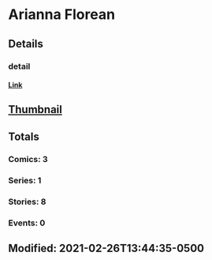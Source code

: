 # Arianna  Florean 
## Details
### detail
#### [Link](http://marvel.com/comics/creators/14186/arianna_florean?utm_campaign=apiRef&utm_source=225578a89fc76f3d20fbffda5d17a88d)
## [Thumbnail](http://i.annihil.us/u/prod/marvel/i/mg/b/40/image_not_available.jpg)
## Totals
### Comics: 3
### Series: 1
### Stories: 8
### Events: 0
## Modified: 2021-02-26T13:44:35-0500